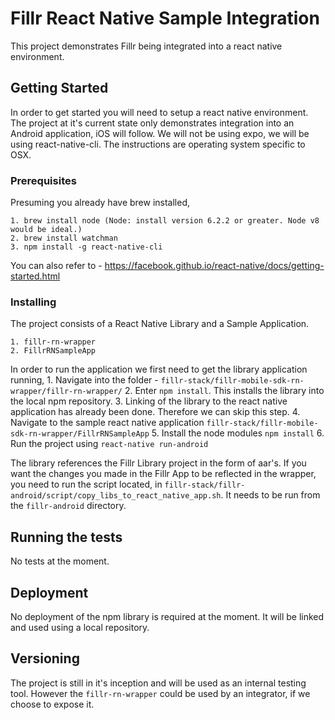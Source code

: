 # Fillr React Native Sample Integration

This project demonstrates Fillr being integrated into a react native environment. 

## Getting Started

In order to get started you will need to setup a react native environment. The project at it's current state only demonstrates integration into an Android application, iOS will follow. We will not be using expo, we will be using react-native-cli. The instructions are operating system specific to OSX. 


### Prerequisites

Presuming you already have brew installed,

	1. brew install node (Node: install version 6.2.2 or greater. Node v8 would be ideal.)
	2. brew install watchman
	3. npm install -g react-native-cli

You can also refer to - https://facebook.github.io/react-native/docs/getting-started.html

### Installing

The project consists of a React Native Library and a Sample Application. 

	1. fillr-rn-wrapper
	2. FillrRNSampleApp

In order to run the application we first need to get the library application running,
	1. Navigate into the folder - `fillr-stack/fillr-mobile-sdk-rn-wrapper/fillr-rn-wrapper/`
	2. Enter `npm install`. This installs the library into the local npm repository.
	3. Linking of the library to the react native application has already been done. Therefore we can skip this step.
	4. Navigate to the sample react native application `fillr-stack/fillr-mobile-sdk-rn-wrapper/FillrRNSampleApp`
	5. Install the node modules `npm install`
	6. Run the project using `react-native run-android`

The library references the Fillr Library project in the form of aar's. If you want the changes you made in the Fillr App to be reflected in the wrapper, you need to run the script located, in `fillr-stack/fillr-android/script/copy_libs_to_react_native_app.sh`. It needs to be run from the `fillr-android` directory. 


## Running the tests

No tests at the moment. 

## Deployment

No deployment of the npm library is required at the moment. It will be linked and used using a local repository. 

## Versioning

The project is still in it's inception and will be used as an internal testing tool. However the `fillr-rn-wrapper` could be used by an integrator, if we choose to expose it.  

